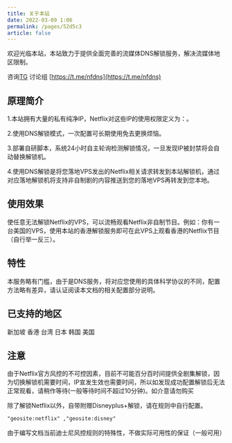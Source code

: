 ```yaml
---
title: 关于本站
date: 2022-03-09 1:06
permalink: /pages/52d5c3
article: false
---
```


欢迎光临本站，本站致力于提供全面完善的流媒体DNS解锁服务，解决流媒体地区限制。

咨询[TG](https://t.me/leo_togo)  讨论组 [https://t.me/nfdns](https://t.me/nfdns)

## 原理简介
1.本站拥有大量的私有纯净IP，Netflix对这些IP的使用权限定义为：<Badge text="支持非自制剧的观看" type="error" vertical="middle"/>。

2.使用DNS解锁模式，一次配置可长期使用免去更换烦恼。

3.部署自研脚本，系统24小时自主轮询检测解锁情况，一旦发现IP被封禁将会自动替换解锁机。

4.使用DNS解锁是将您落地VPS发出的Netflix相关请求转发到本站解锁机，通过对应落地解锁机将支持非自制剧的内容推送到您的落地VPS再转发到您本地。


## 使用效果
使任意无法解锁Netflix的VPS，可以流畅观看Netflix非自制节目。例如：你有一台美国的VPS，使用本站的香港解锁服务即可在此VPS上观看香港的Netflix节目（自行举一反三）。

## 特性
本服务略有门槛，由于是DNS服务，将对应您使用的具体科学协议的不同，配置方法略有差异，请认证阅读本文档的相关配置部分说明。

## 已支持的地区
新加坡  香港  台湾  日本  韩国  美国

## 注意
由于Netflix官方风控的不可控因素，目前不可能百分百时间提供全剧集解锁，因为切换解锁机需要时间，IP宣发生效也需要时间，所以如发现成功配置解锁后无法正常观看，请稍作等待(一般等待时间不超过10分钟)。如介意请勿购买

除了解锁Netflix以外，自带附赠Disneyplus+解锁，请在规则中自行配置。
``` html
"geosite:netflix" ,"geosite:disney"
```
由于编写文档当前迪士尼风控规则的特殊性，不做实际可用性的保证（一般可用）

